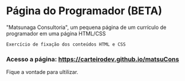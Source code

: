 # Página do Programador (BETA)

"Matsunaga Consultoria", um pequena página de um currículo de programador em uma página HTML/CSS
```
Exercício de fixação dos conteúdos HTML e CSS
```
### Acesso a página: https://carteirodev.github.io/matsuCons

Fique a vontade para ultilizar.
